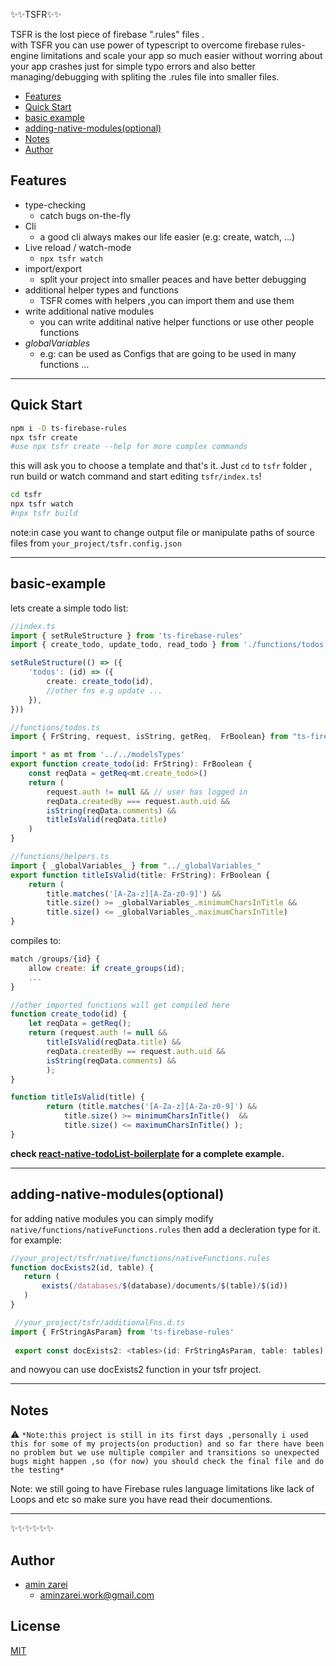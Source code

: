 
 
✨✨TSFR✨✨
 
TSFR is the lost piece of firebase ".rules" files .   
with TSFR you can use power of typescript to overcome firebase rules-engine limitations and scale your app so much easier without worring about your app crashes just for simple typo errors and also better managing/debugging with spliting the .rules file into smaller files. 

<!-- START doctoc generated TOC please keep comment here to allow auto update -->
<!-- DON'T EDIT THIS SECTION, INSTEAD RE-RUN doctoc TO UPDATE -->


- [Features](#features)
- [Quick Start](#quick-start)
- [basic example](#basic-example)
- [adding-native-modules(optional)](#adding-native-modulesoptional)
- [Notes](#notes)
- [Author](#author)
<!-- END doctoc generated TOC please keep comment here to allow auto update -->

## Features

- type-checking
    - catch bugs on-the-fly 
- Cli 
    - a good cli always makes our life easier (e.g: create, watch, ...)
- Live reload / watch-mode 
    - `npx tsfr watch`
- import/export
    - split your project into smaller peaces and have better debugging
- additional helper types and functions
    - TSFR comes with helpers ,you can import them and use them 
- write additional native modules
    - you can write additinal native helper functions or use other people functions
- _globalVariables_ 
    - e.g: can be used as Configs that are going to be used in many functions ...

----------------
## Quick Start

```bash
npm i -D ts-firebase-rules
npx tsfr create
#use npx tsfr create --help for more complex commands
```
this will ask you to choose a template and that's it. Just `cd` to `tsfr` folder , run build or watch command and start editing `tsfr/index.ts`!


```bash
cd tsfr
npx tsfr watch
#npx tsfr build
```
note:in case you want to change output file or manipulate paths of source files from `your_project/tsfr.config.json`


----------------

## basic-example
 lets create a simple todo list:
```ts
//index.ts
import { setRuleStructure } from 'ts-firebase-rules'
import { create_todo, update_todo, read_todo } from './functions/todos'

setRuleStructure(() => ({
    'todos': (id) => ({
        create: create_todo(id),
        //other fns e.g update ...
    }),
}))
```
```ts
//functions/todos.ts
import { FrString, request, isString, getReq,  FrBoolean} from "ts-firebase-rules" 

import * as mt from '../../modelsTypes'
export function create_todo(id: FrString): FrBoolean {
    const reqData = getReq<mt.create_todo>()
    return (
        request.auth != null && // user has logged in 
        reqData.createdBy === request.auth.uid &&  
        isString(reqData.comments) && 
        titleIsValid(reqData.title)
    )
} 
```
```ts
//functions/helpers.ts
import { _globalVariables_ } from "../_globalVariables_" 
export function titleIsValid(title: FrString): FrBoolean {
    return (
        title.matches('[A-Za-z][A-Za-z0-9]') &&
        title.size() >= _globalVariables_.minimumCharsInTitle &&
        title.size() <= _globalVariables_.maximumCharsInTitle)
}

```
compiles to:
```js
match /groups/{id} {
    allow create: if create_groups(id);
    ...
}

//other imported functions will get compiled here 
function create_todo(id) {
    let reqData = getReq();
    return (request.auth != null &&
        titleIsValid(reqData.title) &&
        reqData.createdBy == request.auth.uid &&
        isString(reqData.comments) && 
        );
}

function titleIsValid(title) {
        return (title.matches('[A-Za-z][A-Za-z0-9]') &&
            title.size() >= minimumCharsInTitle()  &&
            title.size() <= maximumCharsInTitle() );
} 
```

<b>check [react-native-todoList-boilerplate](https://github.com/aminZarei72/react-native-todolist-boilerplate) for a complete example.</b>

----------------
## adding-native-modules(optional)

 for adding native modules you can simply modify ```native/functions/nativeFunctions.rules``` then add a decleration type for it.
 for example:
 ```js
 //your_project/tsfr/native/functions/nativeFunctions.rules
 function docExists2(id, table) {
    return ( 
        exists(/databases/$(database)/documents/$(table)/$(id)) 
    )
}
 ```
 ```ts
  //your_project/tsfr/additionalFns.d.ts
import { FrStringAsParam} from 'ts-firebase-rules'
  
  export const docExists2: <tables>(id: FrStringAsParam, table: tables) => FrBoolean
 ```
and nowyou can use docExists2 function in your tsfr project.


----------------
## Notes

⚠️ `*Note:this project is still in its first days ,personally i used this for some of my projects(on production) and so far there have been no problem but we use multiple compiler and transitions so unexpected bugs might happen ,so (for now) you should check the final file and do the testing*`

Note: we still going to have Firebase rules language limitations like lack of Loops and etc
so make sure you have read their documentions.



----------------

 ✨✨✨✨✨✨

## Author

- [amin zarei](https://github.com/aminZarei72)
    - aminzarei.work@gmail.com

## License
[MIT](https://github.com/aminZarei72/ts-firebase-rules/LICENSE)

<!-- ALL-CONTRIBUTORS-LIST:START - Do not remove or modify this section -->
<!-- prettier-ignore-start -->
<!-- markdownlint-disable -->

<!-- markdownlint-enable -->
<!-- prettier-ignore-end -->
<!-- ALL-CONTRIBUTORS-LIST:END -->
 

